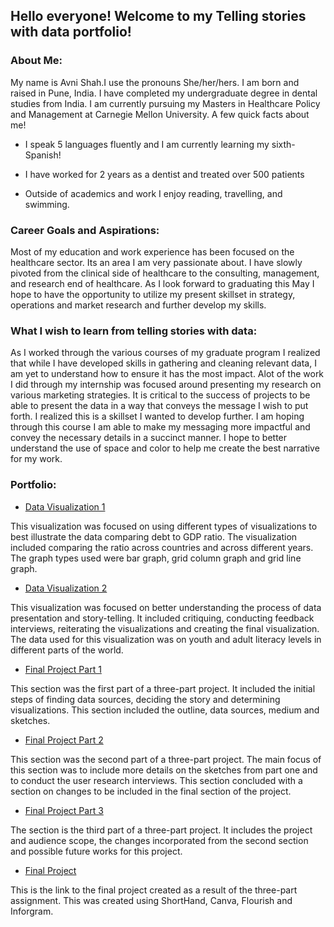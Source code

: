 <h2> Hello everyone! Welcome to my Telling stories with data portfolio! </h2>

<h3> About Me: </h3> 

 My name is Avni Shah.I use the pronouns She/her/hers. I am born and raised in Pune, India. I have completed my undergraduate degree in dental studies from India. I am currently pursuing my Masters in Healthcare Policy and Management at Carnegie Mellon University. A few quick facts about me! 

 - I speak 5 languages fluently and I am currently learning my sixth- Spanish! 

 - I have worked for 2 years as a dentist and treated over 500 patients 

 - Outside of academics and work I enjoy reading, travelling, and swimming. 

<h3> Career Goals and Aspirations: </h3>

 Most of my education and work experience has been focused on the healthcare sector. Its an area I am very passionate about. I have slowly pivoted from the clinical side of healthcare to the consulting, management, and research end of healthcare. As I look forward to graduating this May I hope to have the opportunity to utilize my present skillset in strategy, operations and market research and further develop my skills. 

<h3> What I wish to learn from telling stories with data:  </h3>

As I worked through the various courses of my graduate program I realized that while I have developed skills in gathering and cleaning relevant data, I am yet to understand how to ensure it has the most impact. Alot of the work I did through my internship was focused around presenting my research on various marketing strategies. It is critical to the success of projects to be able to present the data in a way that conveys the message I wish to put forth. I realized this is a skillset I wanted to develop further. I am hoping through this course I am able to make my messaging more impactful and convey the necessary details in a succinct manner. I hope to better understand the use of space and color to help me create the best narrative for my work.

<h3> Portfolio: </h3>


- [Data Visualization 1](DataVisualization2.md)
 
 This visualization was focused on using different types of visualizations to best illustrate the data comparing debt to GDP ratio. The visualization included comparing the ratio across countries and across different years. The graph types used were bar graph, grid column graph and grid line graph.

- [Data Visualization 2](DataVisualization3.md)

This visualization was focused on better understanding the process of data presentation and story-telling. It included critiquing, conducting feedback interviews, reiterating the visualizations and creating the final visualization. The data used for this visualization was on youth and adult literacy levels in different parts of the world.
 
- [Final Project Part 1](FinalProjectPart1.md)

This section was the first part of a three-part project. It included the initial steps of finding data sources, deciding the story and determining visualizations. This section included the outline, data sources, medium and sketches. 

- [Final Project Part 2](FinalProjectPart2.md)

This section was the second part of a three-part project. The main focus of this section was to include more details on the sketches from part one and to conduct the user research interviews. This section concluded with a section on changes to be included in the final section of the project.

- [Final Project Part 3](FinalProject3.html)

The section is the third part of a three-part project. It includes the project and audience scope, the changes incorporated from the second section and possible future works for this project.

- [Final Project](https://carnegiemellon.shorthandstories.com/a-seat-at-the-table/index.html)

This is the link to the final project created as a result of the three-part assignment. This was created using ShortHand, Canva, Flourish and Inforgram.
